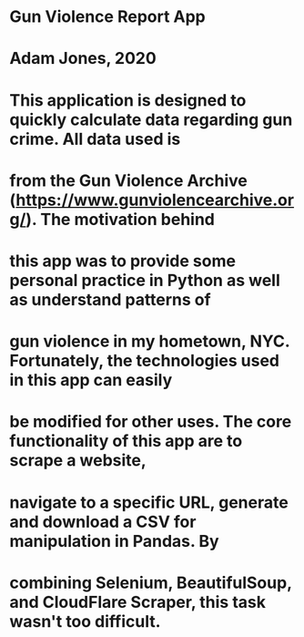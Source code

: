 # Gun Violence Report App
# Adam Jones, 2020
# This application is designed to quickly calculate data regarding gun crime. All data used is
# from the Gun Violence Archive (https://www.gunviolencearchive.org/). The motivation behind 
# this app was to provide some personal practice in Python as well as understand patterns of
# gun violence in my hometown, NYC. Fortunately, the technologies used in this app can easily
# be modified for other uses. The core functionality of this app are to scrape a website, 
# navigate to a specific URL, generate and download a CSV for manipulation in Pandas. By 
# combining Selenium, BeautifulSoup, and CloudFlare Scraper, this task wasn't too difficult.
